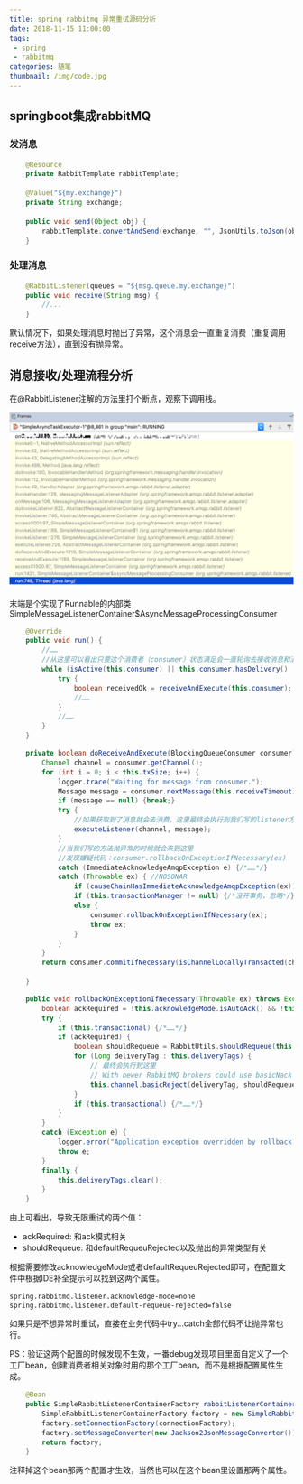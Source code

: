 ```yaml
---
title: spring rabbitmq 异常重试源码分析
date: 2018-11-15 11:00:00
tags:
 - spring
 - rabbitmq
categories: 随笔
thumbnail: /img/code.jpg
---
```


## springboot集成rabbitMQ

### 发消息

```java
    @Resource
    private RabbitTemplate rabbitTemplate;

    @Value("${my.exchange}")
    private String exchange;

    public void send(Object obj) {
        rabbitTemplate.convertAndSend(exchange, "", JsonUtils.toJson(obj));
    }
```

### 处理消息

```java
    @RabbitListener(queues = "${msg.queue.my.exchange}")
    public void receive(String msg) {
        //...
    }
```

默认情况下，如果处理消息时抛出了异常，这个消息会一直重复消费（重复调用receive方法），直到没有抛异常。

## 消息接收/处理流程分析

在@RabbitListener注解的方法里打个断点，观察下调用栈。

![](/img/spring/rabbitmq-listener-debug.jpg)

末端是个实现了Runnable的内部类SimpleMessageListenerContainer$AsyncMessageProcessingConsumer

```java
    @Override
    public void run() {
        //……
        //从这里可以看出只要这个消费者（consumer）状态满足会一直轮询去接收消息和消费消息
        while (isActive(this.consumer) || this.consumer.hasDelivery() || !this.consumer.cancelled()) {
		    try {
		    	boolean receivedOk = receiveAndExecute(this.consumer); // At least one message received
			    //……
            }
            //……
        }
    }
```

```java
	private boolean doReceiveAndExecute(BlockingQueueConsumer consumer) throws Throwable { //NOSONAR
		Channel channel = consumer.getChannel();
		for (int i = 0; i < this.txSize; i++) {
			logger.trace("Waiting for message from consumer.");
			Message message = consumer.nextMessage(this.receiveTimeout);
			if (message == null) {break;}
			try {
				//如果获取到了消息就会去消费，这里最终会执行到我们写的listener方法
				executeListener(channel, message);
			}
			//当我们写的方法抛异常的时候就会来到这里
			//发现嫌疑代码：consumer.rollbackOnExceptionIfNecessary(ex)
			catch (ImmediateAcknowledgeAmqpException e) {/*……*/}
			catch (Throwable ex) { //NOSONAR
				if (causeChainHasImmediateAcknowledgeAmqpException(ex)) {/*……*/}
				if (this.transactionManager != null) {/*没开事务，忽略*/}
				else {
					consumer.rollbackOnExceptionIfNecessary(ex);
					throw ex;
				}
			}
		}
		return consumer.commitIfNecessary(isChannelLocallyTransacted(channel));

	}
```

```java
	public void rollbackOnExceptionIfNecessary(Throwable ex) throws Exception {
		boolean ackRequired = !this.acknowledgeMode.isAutoAck() && !this.acknowledgeMode.isManual();
		try {
			if (this.transactional) {/*……*/}
			if (ackRequired) {
				boolean shouldRequeue = RabbitUtils.shouldRequeue(this.defaultRequeuRejected, ex, logger);
				for (Long deliveryTag : this.deliveryTags) {
					// 最终会执行到这里
					// With newer RabbitMQ brokers could use basicNack here...
					this.channel.basicReject(deliveryTag, shouldRequeue);
				}
				if (this.transactional) {/*……*/}
			}
		}
		catch (Exception e) {
			logger.error("Application exception overridden by rollback exception", ex);
			throw e;
		}
		finally {
			this.deliveryTags.clear();
		}
	}
```

由上可看出，导致无限重试的两个值：
+ ackRequired: 和ack模式相关
+ shouldRequeue: 和defaultRequeuRejected以及抛出的异常类型有关

根据需要修改acknowledgeMode或者defaultRequeuRejected即可，在配置文件中根据IDE补全提示可以找到这两个属性。

```
spring.rabbitmq.listener.acknowledge-mode=none
spring.rabbitmq.listener.default-requeue-rejected=false
```

如果只是不想异常时重试，直接在业务代码中try...catch全部代码不让抛异常也行。

PS：验证这两个配置的时候发现不生效，一番debug发现项目里面自定义了一个工厂bean，创建消费者相关对象时用的那个工厂bean，而不是根据配置属性生成。

```java
    @Bean
    public SimpleRabbitListenerContainerFactory rabbitListenerContainerFactory(ConnectionFactory connectionFactory) {
        SimpleRabbitListenerContainerFactory factory = new SimpleRabbitListenerContainerFactory();
        factory.setConnectionFactory(connectionFactory);
        factory.setMessageConverter(new Jackson2JsonMessageConverter());
        return factory;
    }
```

注释掉这个bean那两个配置才生效，当然也可以在这个bean里设置那两个属性。